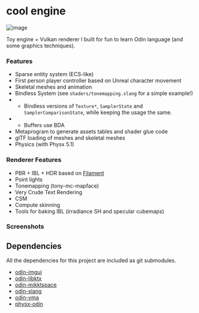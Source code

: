 # cool engine
![image](https://github.com/user-attachments/assets/0e3af819-ab20-4298-9110-d058bb5e4003)

Toy engine + Vulkan renderer I built for fun to learn Odin language (and some graphics techniques).

### Features
- Sparse entity system (ECS-like)
- First person player controller based on Unreal character movement
- Skeletal meshes and animation
- Bindless System (see `shaders/tonemapping.slang` for a simple example!)
- - Bindless versions of `Texture*`, `SamplerState` and `SamplerComparisonState`, while keeping the usage the same.
- - Buffers use BDA
- Metaprogram to generate assets tables and shader glue code
- glTF loading of meshes and skeletal meshes
- Physics (with Physx 5.1)

### Renderer Features
- PBR + IBL + HDR based on [Filament](https://google.github.io/filament/Filament.md.html)
- Point lights
- Tonemapping (tony-mc-mapface)
- Very Crude Text Rendering
- CSM
- Compute skinning
- Tools for baking IBL (irradiance SH and specular cubemaps)

### Screenshots

## Dependencies

 All the dependencies for this project are included as git submodules.
 
 - [odin-imgui](https://gitlab.com/L-4/odin-imgui)
 - [odin-libktx](https://github.com/DanielGavin/odin-libktx)
 - [odin-mikktspace](https://github.com/wrapperup/odin-mikktspace)
 - [odin-slang](https://github.com/DragosPopse/odin-slang)
 - [odin-vma](https://github.com/DanielGavin/odin-vma)
 - [physx-odin](https://github.com/tgolsson/physx-odin)
